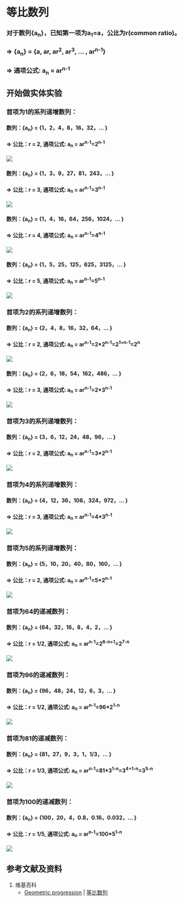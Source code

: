 # 等比数列
### 对于数列{a<sub>n</sub>}，已知第一项为a<sub>1</sub>=a，公比为r(common ratio)。
### => {a<sub>n</sub>} =  {a, ar, ar<sup>2</sup>, ar<sup>3</sup>, ... , ar<sup>n-1</sup>}
### => 通项公式: a<sub>n</sub> = ar<sup>n-1</sup>

## 开始做实体实验

###  首项为1的系列递增数列：
#### 数列：{a<sub>n</sub>} =  {1，2，4，8，16，32，... }
#### => 公比：r = 2,  通项公式: a<sub>n</sub> = ar<sup>n-1</sup>=2<sup>n-1</sup>
![](/images/数系/数学归纳法/等比数列/1a1.jpg)

#### 数列：{a<sub>n</sub>} =  {1，3，9，27，81，243，... }
#### => 公比：r = 3,  通项公式: a<sub>n</sub> = ar<sup>n-1</sup>=3<sup>n-1</sup>
![](/images/数系/数学归纳法/等比数列/1a2.jpg)

#### 数列：{a<sub>n</sub>} =  {1，4，16，64，256，1024，... }
#### => 公比：r = 4,  通项公式: a<sub>n</sub> = ar<sup>n-1</sup>=4<sup>n-1</sup>
![](/images/数系/数学归纳法/等比数列/1a3.jpg)

#### 数列：{a<sub>n</sub>} =  {1，5，25，125，625，3125，... }
#### => 公比：r = 5,  通项公式: a<sub>n</sub> = ar<sup>n-1</sup>=5<sup>n-1</sup>
![](/images/数系/数学归纳法/等比数列/1a4.jpg)

###  首项为2的系列递增数列：
#### 数列：{a<sub>n</sub>} =  {2，4，8，16，32，64，... }
#### => 公比：r = 2,  通项公式: a<sub>n</sub> = ar<sup>n-1</sup>=2*2<sup>n-1</sup>=2<sup>1+n-1</sup>=2<sup>n</sup>
![](/images/数系/数学归纳法/等比数列/2a1.jpg)

#### 数列：{a<sub>n</sub>} =  {2，6，18，54，162，486，... }
#### => 公比：r = 3,  通项公式: a<sub>n</sub> = ar<sup>n-1</sup>=2*3<sup>n-1</sup>
![](/images/数系/数学归纳法/等比数列/2a2.jpg)

###  首项为3的系列递增数列：

#### 数列：{a<sub>n</sub>} =  {3，6，12，24，48，96，... }
#### => 公比：r = 2,  通项公式: a<sub>n</sub> = ar<sup>n-1</sup>=3*2<sup>n-1</sup>
![](/images/数系/数学归纳法/等比数列/3a1.jpg)

###  首项为4的系列递增数列：

#### 数列：{a<sub>n</sub>} =  {4，12，36，108，324，972，... }
#### => 公比：r = 3,  通项公式: a<sub>n</sub> = ar<sup>n-1</sup>=4*3<sup>n-1</sup>
![](/images/数系/数学归纳法/等比数列/4a1.jpg)

###  首项为5的系列递增数列：
#### 数列：{a<sub>n</sub>} =  {5，10，20，40，80，160，... }
#### => 公比：r = 2,  通项公式: a<sub>n</sub> = ar<sup>n-1</sup>=5*2<sup>n-1</sup>
![](/images/数系/数学归纳法/等比数列/5a1.jpg)

###  首项为64的递减数列：
#### 数列：{a<sub>n</sub>} =  {64，32，16，8，4，2，... }
#### => 公比：r = 1/2,  通项公式: a<sub>n</sub> = ar<sup>n-1</sup>=2<sup>6-n+1</sup>=2<sup>7-n</sup>
![](/images/数系/数学归纳法/等比数列/6a1.jpg)

###  首项为96的递减数列：
#### 数列：{a<sub>n</sub>} =  {96，48，24，12，6，3，... }
#### => 公比：r = 1/2,  通项公式: a<sub>n</sub> = ar<sup>n-1</sup>=96*2<sup>1-n</sup>
![](/images/数系/数学归纳法/等比数列/7a1.jpg)

###  首项为81的递减数列：
#### 数列：{a<sub>n</sub>} =  {81，27，9，3，1，1/3，... }
#### => 公比：r = 1/3,  通项公式: a<sub>n</sub> = ar<sup>n-1</sup>=81*3<sup>1-n</sup>=3<sup>4+1-n</sup>=3<sup>5-n</sup>
![](/images/数系/数学归纳法/等比数列/8a1.jpg)

###  首项为100的递减数列：
#### 数列：{a<sub>n</sub>} =  {100，20，4，0.8，0.16，0.032，... }
#### => 公比：r = 1/5,  通项公式: a<sub>n</sub> = ar<sup>n-1</sup>=100*5<sup>1-n</sup>
![](/images/数系/数学归纳法/等比数列/9a1.jpg)

## 参考文献及资料

1. 维基百科
	- [Geometric progression](https://en.wikipedia.org/wiki/Geometric_progression) | [等比数列](https://zh.wikipedia.org/wiki/%E7%AD%89%E6%AF%94%E6%95%B0%E5%88%97) 